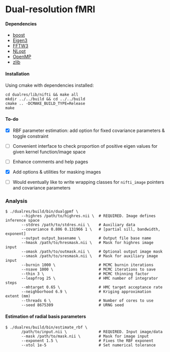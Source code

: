 
# Dual-resolution fMRI

#### Dependencies
 - [boost](https://www.boost.org/)
 - [Eigen3](http://eigen.tuxfamily.org/index.php?title=Main_Page)
 - [FFTW3](http://www.fftw.org/)
 - [NLopt](https://nlopt.readthedocs.io/en/latest/)
 - [OpenMP](https://www.openmp.org/)
 - [zlib](https://www.zlib.net/)
 
 
#### Installation
Using cmake with dependencies installed:
```
cd dualres/lib/nifti && make all
mkdir ../../build && cd ../../build
cmake .. -DCMAKE_BUILD_TYPE=Release
make
```
 
#### To-do
 - [x] RBF parameter estimation: add option for fixed covariance
   parameters & toggle constraint
 - [ ] Convenient interface to check proportion of positive eigen values
   for given kernel function/image space
 - [ ] Enhance comments and help pages
 - [x] Add options & utilities for masking images
 - [ ] Would eventually like to write wrapping classes for `nifti_image`
   pointers and covariance parameters



### Analysis
```
$ ./dualres/build/bin/dualgpmf \
       --highres /path/to/highres.nii \  # REQUIRED. Image defines inference space
       --stdres /path/to/stdres.nii \    # Auxiliary data
       --covariance 0.806 0.131966 1 \   # [partial sill, bandwidth, exponent]
       --output output_basename \        # Output file base name
	   --hmask /path/to/hresmask.nii \   # Mask for highres image input
	   --omask /path/to/outmask.nii \    # Optional output image mask
       --smask /path/to/sresmask.nii \   # Mask for auxiliary image input
	   --burnin 1000 \                   # MCMC burnin iterations
       --nsave 1000 \                    # MCMC iterations to save
       --thin 3 \                        # MCMC thinning factor
       --leapfrog 25 \                   # HMC number of integrator steps
       --mhtarget 0.65 \                 # HMC target acceptance rate
       --neighborhood 6.9 \              # Kriging approximation extent (mm)
       --threads 6 \                     # Number of cores to use
       --seed 8675309                    # URNG seed
```


#### Estimation of radial basis parameters
```
$ ./dualres/build/bin/estimate_rbf \
	   /path/to/input.nii \              # REQUIRED. Input image/data
	   --mask /path/to/mask.nii \        # Mask for image input
	   --exponent 1.5 \                  # Fixes the RBF exponent
	   --xtol 1e-5                       # Set numerical tolerance
```


